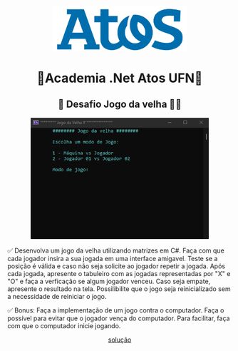 <div>
  <div align="center">
    <img src="./logo.png" alt="Logo Atos" style="width: 300px" />
    <h1>🚀Academia .Net Atos UFN🚀</h1>
  </div>
  <h2 align="center">🚀 Desafio Jogo da velha 🧑‍🎓</h2>
  <div align="center">
    <img src="./screen.gif" alt="Logo Atos" style="width: 400px" />
  </div>
  <p>
    ✅ Desenvolva um jogo da velha utilizando matrizes em C#. Faça com que cada
    jogador insira a sua jogada em uma interface amigavel. Teste se a posição é
    válida e caso não seja solicite ao jogador repetir a jogada. Após cada
    jogada, apresente o tabuleiro com as jogadas representadas por "X" e "O" e
    faça a verficação se algum jogador venceu. Caso seja empate, apresente o
    resultado na tela. Possilibilite que o jogo seja reinicializado sem a
    necessidade de reiniciar o jogo.
  </p>
  <p>
    ✅ Bonus: Faça a implementação de um jogo contra o computador. Faça o
    possível para evitar que o jogador vença do computador. Para facilitar, faça
    com que o computador inicie jogando.
  </p>
  <p align="center">
    <a href="./Program.cs">solução</a>
  </p>
</div>
